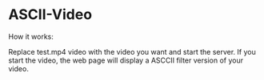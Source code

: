 # ASCII-Video

How it works: 

Replace test.mp4 video with the video you want and start the server. If you start the video, the web page will display a ASCCII filter version of your video.
